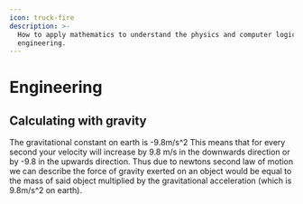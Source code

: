 ```yaml
---
icon: truck-fire
description: >-
  How to apply mathematics to understand the physics and computer logic behind
  engineering.
---
```


# Engineering

## Calculating with gravity

The gravitational constant on earth is -9.8m/s^2 This means that for every second your velocity will increase by 9.8 m/s in the downwards direction or by -9.8 in the upwards direction. Thus due to newtons second law of motion we can describe the force of gravity exerted on an object would be equal to the mass of said object multiplied by the gravitational acceleration (which is 9.8m/s^2 on earth).

